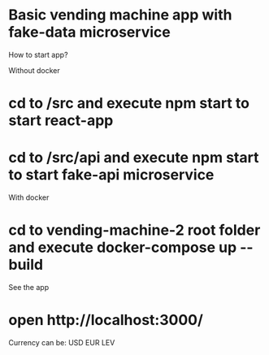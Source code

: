 # Basic vending machine app with fake-data microservice

How to start app?

Without docker

# cd to /src and execute npm start to start react-app

# cd to /src/api and execute npm start to start fake-api microservice

With docker

# cd to vending-machine-2 root folder and execute docker-compose up --build

See the app

# open http://localhost:3000/

Currency can be:
USD EUR LEV
